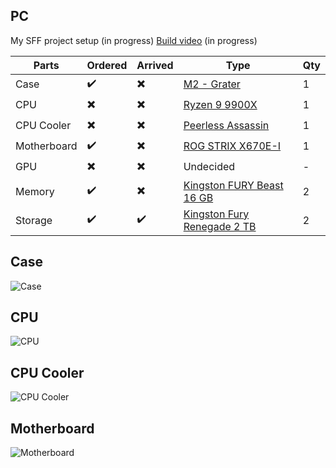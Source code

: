 ## PC

My SFF project setup (in progress)
[Build video](#) (in progress)

| Parts | Ordered | Arrived | Type | Qty
| ----- | ------- | ------- | ---- | --|
|Case|✔️|✖️|[M2 - Grater](https://ncased.com/collections/m-series/products/m2-grater)| 1
|CPU|✖️|✖️|[Ryzen 9 9900X](https://www.amd.com/en/products/processors/desktops/ryzen/9000-series/amd-ryzen-9-9900x.html)|1
|CPU Cooler|✖️|✖️|[Peerless Assassin](https://www.thermalright.com/product/peerless-assassin-120-mini-black/)|1
|Motherboard|✔️|✖️|[ROG STRIX X670E-I](https://rog.asus.com/se/motherboards/rog-strix/rog-strix-x670e-i-gaming-wifi-model/)|1
|GPU|✖️|✖️|Undecided | -|
|Memory|✔️|✖️|[Kingston FURY Beast 16 GB](https://www.kingston.com/en/memory/gaming/kingston-fury-beast-ddr5-memory)|2
|Storage|✔️|✔️|[Kingston Fury Renegade 2 TB](https://www.kingston.com/en/ssd/gaming/kingston-fury-renegade-nvme-m2-ssd)|2

## Case
![Case](https://ncased.com/cdn/shop/files/M2_Grater_PP_G1_Black_LeftFront1_20241125.png?v=1732532370&width=1080)

## CPU
![CPU](https://globaliraq.net/cdn/shop/files/2_ad7a68ee-d691-4c18-bc43-81d2b0be6c23_2048x.jpg?v=1737032536)

## CPU Cooler
![CPU Cooler]([https://www.thermalright.com/wp-content/uploads/2024/01/4-4.jpg](https://www.proshop.se/Images/915x900/3226763_5ec5eb1e9dad.jpg))

## Motherboard
![Motherboard](https://dlcdnwebimgs.asus.com/files/media/B8F759D6-3102-4CFC-9891-0B5BA0519EDC/v1/img/kv/ROG-Strix-X670E-I-Gaming.png)

